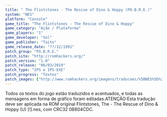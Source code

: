 ```yaml
---
title: " The Flintstones - The Rescue of Dino & Hoppy (PO.B.R.E.)"
system: "NES"
platform: "Console"
game_title: "The Flintstones - The Rescue of Dino & Hoppy"
game_category: "Ação / Plataforma"
game_players: "1"
game_developer: "Sol"
game_publisher: "Taito"
game_release_date: "??/12/1991"
patch_group: "PO.B.R.E."
patch_site: "http://romhackers.org/"
patch_version: "1.0"
patch_release: "06/03/2019"
patch_type: "IPS e IPS-EXE"
patch_progress: "Textos"
patch_images: ["http://www.romhackers.org/imagens/traducoes/%5BNES%5D%20The%20Flintstones%20-%20POBRE%20-%201.png","http://www.romhackers.org/imagens/traducoes/%5BNES%5D%20The%20Flintstones%20-%20POBRE%20-%202.png","http://www.romhackers.org/imagens/traducoes/%5BNES%5D%20The%20Flintstones%20-%20POBRE%20-%203.png"]
---
```

Todos os textos do jogo estão traduzidos e acentuados, e todas as mensagens em forma de gráfico foram editadas.ATENÇÃO:Esta tradução deve ser aplicada na ROM original Flintstones, The - The Rescue of Dino & Hoppy (U) [!].nes, com CRC32 0B804CDC.